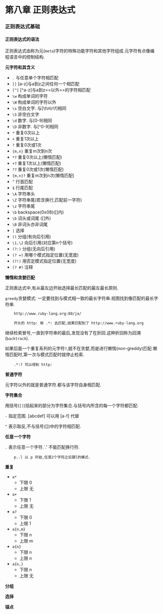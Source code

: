 # 第八章 正则表达式

### 正则表达式基础

#### 正则表达式的语法

正则表达式由称为元(`meta`)字符的特殊功能字符和其他字符组成.元字符有点像编程语言中的控制结构.

**元字符和其含义**

* `.` 与任意单个字符相匹配
* `[]` [a-z]与a到z之间任何一个相匹配
* `[^]` [^a-z]与a到z==以外==的字符相匹配
* `\w` 构成单词的字符
* `\W` 构成单词的字符以外
* `\s` 空白文字. 与[\t\n\r\f]相同
* `\S` 非空白文字
* `\d` 数字. 与[0-9]相同
* `\D` 非数字. 与[^0-9]相同
* `*` 重复0次以上
* `+` 重复1次以上
* `?` 重复0次或1次
* `{m,n}` 重复m次到n次
* `*?` 重复0次以上(懒惰匹配)
* `+?` 重复1次以上(懒惰匹配)
* `??` 重复0次或1次(懒惰匹配)
* `{m,n}?` 重复m次到n次(懒惰匹配)
* `^` 行首匹配
* `$` 行尾匹配
* `\A` 字符串头
* `\Z` 字符串尾(若含换行,匹配前一字符)
* `\z` 字符串尾
* `\b` backspace(0x08)([]内)
* `\b` 词头或词尾 ([]外)
* `\B` 非词头亦非词尾
* `|` 选择
* `()` 分组(有向后引用)
* `\1,\2` 向后引用(对应第n个括号)
* `(?:)` 分组(无向后引用)
* `(? =)` 用哪个模式指定位置(无宽度)
* `(?!)` 用否定模式指定位置(无宽度)
* `(? #)` 注释

**懒惰和贪婪匹配**

正则表达式中,有从最左边开始选择最长匹配的最左最长原则.

`greedy`贪婪模式: 一定要找到与模式相一致的最长字符串.视图找到像匹配的最长字符串.

		http://www.ruby-lang.org:80/ja/
		
		开头的 http: 用 .*: 去匹配,结果匹配到了 http://www.ruby-lang.org
		
继续检索冒号,一直到字符串的最后,发现没有了在折回.这种折回称为回溯(`backtrack`).

如果后面一个重复系列的元字符`?`,就不在贪婪,而是进行懒惰(non-greddy)匹配.懒惰匹配时,第一次与模式匹配时就停止检索.

		.*:? 可以得到 http:
     	
**普通字符**

元字符以外的就是普通字符.都与该字符自身相匹配.

**字符集合**

用括号(`[]`)括起来的部分为字符集合.与括号内所含的每一个字符都匹配.

`-` 指定范围. [abcdef] 可以用 [a-f] 代替

`^` 表示取反,不与括号([])中的字符相匹配.

**任意一个字符**

`.` 表示任意一个字符.`.' 不能匹配换行符.

		p..l 以 p 开始,任意2个字符之后跟l的模式.
		
**重复**

* `a*` 
	* 下限 0
	* 上限 无
* `a+` 
	* 下限 1
	* 上限 无
* `a?` 
	* 下限 0
	* 上限 1
* `a{n,m}` 
	* 下限 n
	* 上限 m
* `a{n}` 
	* 下限 n
	* 上限 n
* `a{n,}` 
	* 下限 n
	* 上限 无

**分组**

**选择**

**锚点**
 